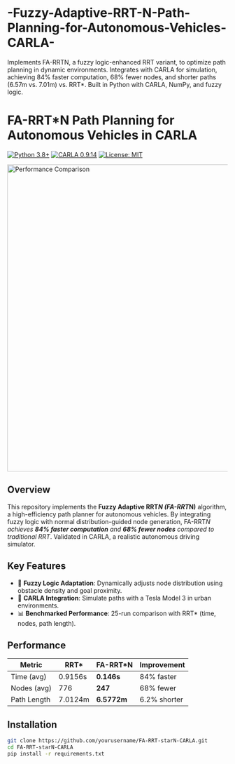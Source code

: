 # -Fuzzy-Adaptive-RRT-N-Path-Planning-for-Autonomous-Vehicles-CARLA-
Implements FA-RRTN, a fuzzy logic-enhanced RRT variant, to optimize path planning in dynamic environments. Integrates with CARLA for simulation, achieving 84% faster computation, 68% fewer nodes, and shorter paths (6.57m vs. 7.01m) vs. RRT*. Built in Python with CARLA, NumPy, and fuzzy logic.
# FA-RRT*N Path Planning for Autonomous Vehicles in CARLA  
[![Python 3.8+](https://img.shields.io/badge/Python-3.8%2B-blue)](https://www.python.org/)
[![CARLA 0.9.14](https://img.shields.io/badge/CARLA-0.9.14-green)](https://carla.org/)
[![License: MIT](https://img.shields.io/badge/License-MIT-orange)](LICENSE)

<img src="assets/RRT_vs_FA-RRTN.png" width="700" alt="Performance Comparison">

## Overview  
This repository implements the **Fuzzy Adaptive RRT*N (FA-RRT*N)** algorithm, a high-efficiency path planner for autonomous vehicles. By integrating fuzzy logic with normal distribution-guided node generation, FA-RRT*N achieves **84% faster computation** and **68% fewer nodes** compared to traditional RRT*. Validated in CARLA, a realistic autonomous driving simulator.

## Key Features  
- 🧠 **Fuzzy Logic Adaptation**: Dynamically adjusts node distribution using obstacle density and goal proximity.  
- 🚗 **CARLA Integration**: Simulate paths with a Tesla Model 3 in urban environments.  
- 📊 **Benchmarked Performance**: 25-run comparison with RRT* (time, nodes, path length).  

## Performance  
| Metric          | RRT*       | FA-RRT*N   | Improvement |  
|-----------------|------------|------------|-------------|  
| Time (avg)      | 0.9156s    | **0.146s** | 84% faster  |  
| Nodes (avg)     | 776        | **247**    | 68% fewer   |  
| Path Length     | 7.0124m    | **6.5772m**| 6.2% shorter|  

## Installation  
```bash
git clone https://github.com/yourusername/FA-RRT-starN-CARLA.git
cd FA-RRT-starN-CARLA
pip install -r requirements.txt
